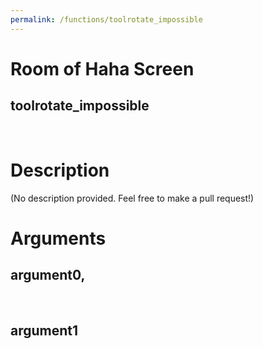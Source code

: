 ```yaml
---
permalink: /functions/toolrotate_impossible
---
```

# Room of Haha Screen  
## toolrotate_impossible  
&nbsp;  
# Description  
(No description provided. Feel free to make a pull request!) 
&nbsp;  
# Arguments
## argument0, 

&nbsp;  
## argument1

&nbsp;  


